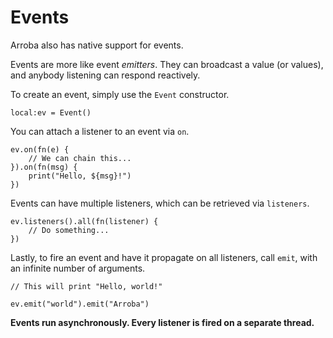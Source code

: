# Events
Arroba also has native support for events.

Events are more like event *emitters*. They can broadcast a value
(or values), and anybody listening can respond reactively.

To create an event, simply use the `Event` constructor.

```arroba
local:ev = Event()
```

You can attach a listener to an event via `on`.

```arroba
ev.on(fn(e) {
    // We can chain this...
}).on(fn(msg) {
    print("Hello, ${msg}!")
})
```

Events can have multiple listeners, which can be retrieved via
`listeners`.

```arroba
ev.listeners().all(fn(listener) {
    // Do something...
})
```

Lastly, to fire an event and have it propagate on all listeners, call
`emit`, with an infinite number of arguments.

```arroba
// This will print "Hello, world!"

ev.emit("world").emit("Arroba")
```

**Events run asynchronously. Every listener is fired on a separate
thread.**